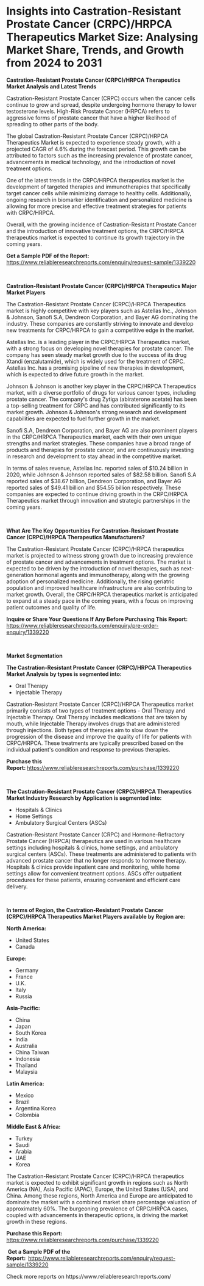 <p><h1>Insights into Castration-Resistant Prostate Cancer (CRPC)/HRPCA Therapeutics Market Size: Analysing Market Share, Trends, and Growth from 2024 to 2031</h1></p><p><strong>Castration-Resistant Prostate Cancer (CRPC)/HRPCA Therapeutics Market Analysis and Latest Trends</strong></p>
<p><p>Castration-Resistant Prostate Cancer (CRPC) occurs when the cancer cells continue to grow and spread, despite undergoing hormone therapy to lower testosterone levels. High-Risk Prostate Cancer (HRPCA) refers to aggressive forms of prostate cancer that have a higher likelihood of spreading to other parts of the body. </p><p>The global Castration-Resistant Prostate Cancer (CRPC)/HRPCA Therapeutics Market is expected to experience steady growth, with a projected CAGR of 4.6% during the forecast period. This growth can be attributed to factors such as the increasing prevalence of prostate cancer, advancements in medical technology, and the introduction of novel treatment options.</p><p>One of the latest trends in the CRPC/HRPCA therapeutics market is the development of targeted therapies and immunotherapies that specifically target cancer cells while minimizing damage to healthy cells. Additionally, ongoing research in biomarker identification and personalized medicine is allowing for more precise and effective treatment strategies for patients with CRPC/HRPCA.</p><p>Overall, with the growing incidence of Castration-Resistant Prostate Cancer and the introduction of innovative treatment options, the CRPC/HRPCA therapeutics market is expected to continue its growth trajectory in the coming years.</p></p>
<p><strong>Get a Sample PDF of the Report:&nbsp;</strong> <a href="https://www.reliableresearchreports.com/enquiry/request-sample/1339220">https://www.reliableresearchreports.com/enquiry/request-sample/1339220</a></p>
<p>&nbsp;</p>
<p><strong>Castration-Resistant Prostate Cancer (CRPC)/HRPCA Therapeutics Major Market Players</strong></p>
<p><p>The Castration-Resistant Prostate Cancer (CRPC)/HRPCA Therapeutics market is highly competitive with key players such as Astellas Inc., Johnson & Johnson, Sanofi S.A, Dendreon Corporation, and Bayer AG dominating the industry. These companies are constantly striving to innovate and develop new treatments for CRPC/HRPCA to gain a competitive edge in the market.</p><p>Astellas Inc. is a leading player in the CRPC/HRPCA Therapeutics market, with a strong focus on developing novel therapies for prostate cancer. The company has seen steady market growth due to the success of its drug Xtandi (enzalutamide), which is widely used for the treatment of CRPC. Astellas Inc. has a promising pipeline of new therapies in development, which is expected to drive future growth in the market.</p><p>Johnson & Johnson is another key player in the CRPC/HRPCA Therapeutics market, with a diverse portfolio of drugs for various cancer types, including prostate cancer. The company's drug Zytiga (abiraterone acetate) has been a top-selling treatment for CRPC and has contributed significantly to its market growth. Johnson & Johnson's strong research and development capabilities are expected to fuel further growth in the market.</p><p>Sanofi S.A, Dendreon Corporation, and Bayer AG are also prominent players in the CRPC/HRPCA Therapeutics market, each with their own unique strengths and market strategies. These companies have a broad range of products and therapies for prostate cancer, and are continuously investing in research and development to stay ahead in the competitive market.</p><p>In terms of sales revenue, Astellas Inc. reported sales of $10.24 billion in 2020, while Johnson & Johnson reported sales of $82.58 billion. Sanofi S.A reported sales of $38.67 billion, Dendreon Corporation, and Bayer AG reported sales of $49.41 billion and $54.55 billion respectively. These companies are expected to continue driving growth in the CRPC/HRPCA Therapeutics market through innovation and strategic partnerships in the coming years.</p></p>
<p>&nbsp;</p>
<p><strong>What Are The Key Opportunities For Castration-Resistant Prostate Cancer (CRPC)/HRPCA Therapeutics Manufacturers?</strong></p>
<p><p>The Castration-Resistant Prostate Cancer (CRPC)/HRPCA therapeutics market is projected to witness strong growth due to increasing prevalence of prostate cancer and advancements in treatment options. The market is expected to be driven by the introduction of novel therapies, such as next-generation hormonal agents and immunotherapy, along with the growing adoption of personalized medicine. Additionally, the rising geriatric population and improved healthcare infrastructure are also contributing to market growth. Overall, the CRPC/HRPCA therapeutics market is anticipated to expand at a steady pace in the coming years, with a focus on improving patient outcomes and quality of life.</p></p>
<p><strong>Inquire or Share Your Questions If Any Before Purchasing This Report:</strong> <a href="https://www.reliableresearchreports.com/enquiry/pre-order-enquiry/1339220">https://www.reliableresearchreports.com/enquiry/pre-order-enquiry/1339220</a></p>
<p>&nbsp;</p>
<p><strong>Market Segmentation</strong></p>
<p><strong>The Castration-Resistant Prostate Cancer (CRPC)/HRPCA Therapeutics Market Analysis by types is segmented into:</strong></p>
<p><ul><li>Oral Therapy</li><li>Injectable Therapy</li></ul></p>
<p><p>Castration-Resistant Prostate Cancer (CRPC)/HRPCA Therapeutics market primarily consists of two types of treatment options - Oral Therapy and Injectable Therapy. Oral Therapy includes medications that are taken by mouth, while Injectable Therapy involves drugs that are administered through injections. Both types of therapies aim to slow down the progression of the disease and improve the quality of life for patients with CRPC/HRPCA. These treatments are typically prescribed based on the individual patient's condition and response to previous therapies.</p></p>
<p><strong>Purchase this Report:&nbsp;</strong><a href="https://www.reliableresearchreports.com/purchase/1339220">https://www.reliableresearchreports.com/purchase/1339220</a></p>
<p>&nbsp;</p>
<p><strong>The Castration-Resistant Prostate Cancer (CRPC)/HRPCA Therapeutics Market Industry Research by Application is segmented into:</strong></p>
<p><ul><li>Hospitals & Clinics</li><li>Home Settings</li><li>Ambulatory Surgical Centers (ASCs)</li></ul></p>
<p><p>Castration-Resistant Prostate Cancer (CRPC) and Hormone-Refractory Prostate Cancer (HRPCA) therapeutics are used in various healthcare settings including hospitals & clinics, home settings, and ambulatory surgical centers (ASCs). These treatments are administered to patients with advanced prostate cancer that no longer responds to hormone therapy. Hospitals & clinics provide inpatient care and monitoring, while home settings allow for convenient treatment options. ASCs offer outpatient procedures for these patients, ensuring convenient and efficient care delivery.</p></p>
<p>&nbsp;</p>
<p><strong>In terms of Region, the Castration-Resistant Prostate Cancer (CRPC)/HRPCA Therapeutics Market Players available by Region are:</strong></p>
<p>
    <p> <strong> North America: </strong>
        <ul>
            <li>United States</li>
            <li>Canada</li>
        </ul>
        </p> 
    <p> <strong> Europe: </strong>
        <ul>
            <li>Germany</li>
            <li>France</li>
            <li>U.K.</li>
            <li>Italy</li>
            <li>Russia</li>
        </ul>
        </p> 
    <p> <strong> Asia-Pacific: </strong>
        <ul>
            <li>China</li>
            <li>Japan</li>
            <li>South Korea</li>
            <li>India</li>
            <li>Australia</li>
            <li>China Taiwan</li>
            <li>Indonesia</li>
            <li>Thailand</li>
            <li>Malaysia</li>
        </ul>
        </p> 
    <p> <strong> Latin America: </strong>
        <ul>
            <li>Mexico</li>
            <li>Brazil</li>
            <li>Argentina Korea</li>
            <li>Colombia</li>
        </ul>
        </p> 
    <p> <strong> Middle East & Africa: </strong>
        <ul>
            <li>Turkey</li>
            <li>Saudi</li>
            <li>Arabia</li>
            <li>UAE</li>
            <li>Korea</li>
        </ul>
    </p>
    </p>
<p><p>The Castration-Resistant Prostate Cancer (CRPC)/HRPCA therapeutics market is expected to exhibit significant growth in regions such as North America (NA), Asia Pacific (APAC), Europe, the United States (USA), and China. Among these regions, North America and Europe are anticipated to dominate the market with a combined market share percentage valuation of approximately 60%. The burgeoning prevalence of CRPC/HRPCA cases, coupled with advancements in therapeutic options, is driving the market growth in these regions.</p></p>
<p><strong>Purchase this Report: </strong><a href="https://www.reliableresearchreports.com/purchase/1339220">https://www.reliableresearchreports.com/purchase/1339220</a></p>
<p>&nbsp;<strong>Get a Sample PDF of the Report:&nbsp;&nbsp;</strong><a href="https://www.reliableresearchreports.com/enquiry/request-sample/1339220">https://www.reliableresearchreports.com/enquiry/request-sample/1339220</a></p>
<p><strong></strong></p>
<p>Check more reports on https://www.reliableresearchreports.com/</p>